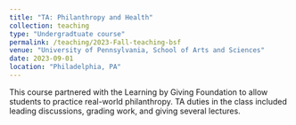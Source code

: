 ```yaml
---
title: "TA: Philanthropy and Health"
collection: teaching
type: "Undergradtuate course"
permalink: /teaching/2023-Fall-teaching-bsf
venue: "University of Pennsylvania, School of Arts and Sciences"
date: 2023-09-01
location: "Philadelphia, PA"
---
```


This course partnered with the Learning by Giving Foundation to allow students to practice real-world philanthropy. TA duties in the class included leading discussions, grading work, and giving several lectures. 
